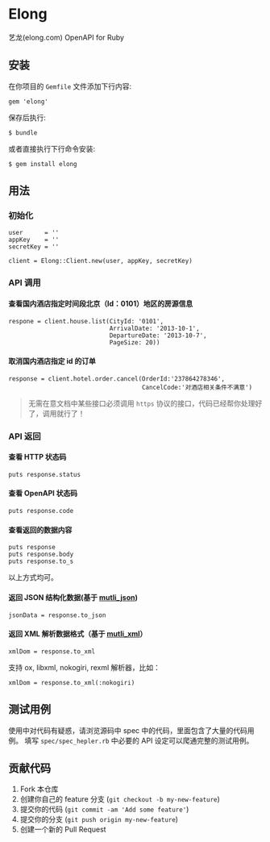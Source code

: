 # Elong

艺龙(elong.com) OpenAPI for Ruby

## 安装

在你项目的 `Gemfile` 文件添加下行内容:

    gem 'elong'

保存后执行:

    $ bundle

或者直接执行下行命令安装:

    $ gem install elong

## 用法

### 初始化

    user      = ''
    appKey    = ''
    secretKey = ''

    client = Elong::Client.new(user, appKey, secretKey)

### API 调用

#### 查看国内酒店指定时间段北京（Id：0101）地区的房源信息

    respone = client.house.list(CityId: '0101',
                                ArrivalDate: '2013-10-1',
                                DepartureDate: '2013-10-7',
                                PageSize: 20))

#### 取消国内酒店指定 id 的订单

    response = client.hotel.order.cancel(OrderId:'237864278346',
                                         CancelCode:'对酒店相关条件不满意')


 > 无需在意文档中某些接口必须调用 `https` 协议的接口，代码已经帮你处理好了，调用就行了！


### API 返回

#### 查看 HTTP 状态码

    puts response.status

#### 查看 OpenAPI 状态码

    puts response.code

#### 查看返回的数据内容

    puts response
    puts response.body
    puts response.to_s

以上方式均可。

#### 返回 JSON 结构化数据(基于 [mutli_json](https://github.com/intridea/multi_json))

    jsonData = response.to_json

#### 返回 XML 解析数据格式（基于 [mutli_xml](https://github.com/sferik/multi_xml)）

    xmlDom = response.to_xml

支持 ox, libxml, nokogiri, rexml 解析器，比如：

    xmlDom = response.to_xml(:nokogiri)


## 测试用例

使用中对代码有疑惑，请浏览源码中 spec 中的代码，里面包含了大量的代码用例。
填写 `spec/spec_hepler.rb` 中必要的 API 设定可以爬通完整的测试用例。


## 贡献代码

1. Fork 本仓库
2. 创建你自己的 feature 分支 (`git checkout -b my-new-feature`)
3. 提交你的代码 (`git commit -am 'Add some feature'`)
4. 提交你的分支 (`git push origin my-new-feature`)
5. 创建一个新的 Pull Request
